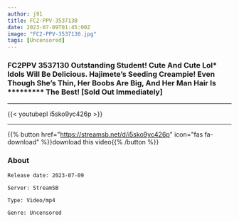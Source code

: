 ```yaml
---
author: j91
title: FC2-PPV-3537130
date: 2023-07-09T01:45:00Z
image: "FC2-PPV-3537130.jpg"
tags: [Uncensored]
---
```


### FC2PPV 3537130 Outstanding Student! Cute And Cute Lol* Idols Will Be Delicious. Hajimete’s Seeding Creampie! Even Though She’s Thin, Her Boobs Are Big, And Her Man Hair Is ********* The Best! [Sold Out Immediately]
___

{{< youtubepl i5sko9yc426p >}}
___

{{% button href="https://streamsb.net/d/i5sko9yc426p" icon="fas fa-download" %}}download this video{{% /button %}}
### About

`Release date: 2023-07-09`

`Server: StreamSB`

`Type: Video/mp4`

`Genre:	Uncensored`